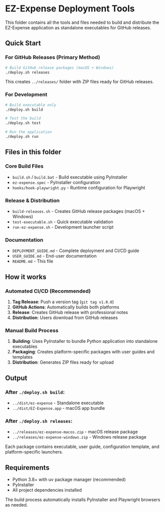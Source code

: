 # EZ-Expense Deployment Tools

This folder contains all the tools and files needed to build and distribute the EZ-Expense application as standalone executables for GitHub releases.

## Quick Start

### For GitHub Releases (Primary Method)

```bash
# Build GitHub release packages (macOS + Windows)
./deploy.sh releases
```

This creates `../releases/` folder with ZIP files ready for GitHub releases.

### For Development

```bash
# Build executable only
./deploy.sh build

# Test the build
./deploy.sh test

# Run the application
./deploy.sh run
```

## Files in this folder

### Core Build Files

- `build.sh` / `build.bat` - Build executable using PyInstaller
- `ez-expense.spec` - PyInstaller configuration
- `hooks/hook-playwright.py` - Runtime configuration for Playwright

### Release & Distribution

- `build-releases.sh` - Creates GitHub release packages (macOS + Windows)
- `test-executable.sh` - Quick executable validation
- `run-ez-expense.sh` - Development launcher script

### Documentation

- `DEPLOYMENT_GUIDE.md` - Complete deployment and CI/CD guide
- `USER_GUIDE.md` - End-user documentation
- `README.md` - This file

## How it works

### Automated CI/CD (Recommended)

1. **Tag Release**: Push a version tag (`git tag v1.0.0`)
2. **GitHub Actions**: Automatically builds both platforms
3. **Release**: Creates GitHub release with professional notes
4. **Distribution**: Users download from GitHub releases

### Manual Build Process

1. **Building**: Uses PyInstaller to bundle Python application into standalone executables
2. **Packaging**: Creates platform-specific packages with user guides and templates
3. **Distribution**: Generates ZIP files ready for upload

## Output

### After `./deploy.sh build`:

- `../dist/ez-expense` - Standalone executable
- `../dist/EZ-Expense.app` - macOS app bundle

### After `./deploy.sh releases`:

- `../releases/ez-expense-macos.zip` - macOS release package
- `../releases/ez-expense-windows.zip` - Windows release package

Each package contains executable, user guide, configuration template, and platform-specific launchers.

## Requirements

- Python 3.8+ with uv package manager (recommended)
- PyInstaller
- All project dependencies installed

The build process automatically installs PyInstaller and Playwright browsers as needed.
